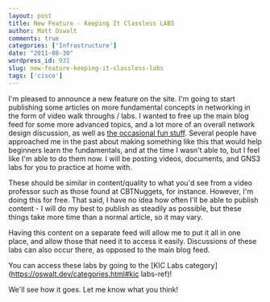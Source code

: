 ```yaml
---
layout: post
title: New Feature - Keeping It Classless LABS
author: Matt Oswalt
comments: true
categories: ['Infrastructure']
date: "2011-08-30"
wordpress_id: 931
slug: new-feature-keeping-it-classless-labs
tags: ['cisco']
---
```



I'm pleased to announce a new feature on the site. I'm going to start publishing some articles on more fundamental concepts in networking in the form of video walk throughs / labs. I wanted to free up the main blog feed for some more advanced topics, and a lot more of an overall network design discussion, as well as [the occasional fun stuff](https://oswalt.dev/2011/08/my-three-favorite-pop-culture-meets-computers-epic-fails/). Several people have approached me in the past about making something like this that would help beginners learn the fundamentals, and at the time I wasn't able to, but I feel like I'm able to do them now. I will be posting videos, documents, and GNS3 labs for you to practice at home with.

These should be similar in content/quality to what you'd see from a video professor such as those found at CBTNuggets, for instance. However, I'm doing this for free. That said, I have no idea how often I'll be able to publish content - I will do my best to publish as steadily as possible, but these things take more time than a normal article, so it may vary.

Having this content on a separate feed will allow me to put it all in one place, and allow those that need it to access it easily. Discussions of these labs can also occur there, as opposed to the main blog feed.

You can access these labs by going to the [KIC Labs category](https://oswalt.dev/categories.html#kic labs-ref)!

We'll see how it goes. Let me know what you think!
